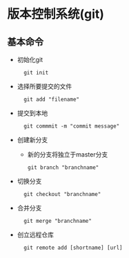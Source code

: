 # 版本控制系统(git)

## 基本命令

* 初始化git  

        git init

* 选择所要提交的文件

        git add "filename"

* 提交到本地

        git commmit -m "commit message"

* 创建新分支

  * 新的分支将独立于master分支

        git branch "branchname"

* 切换分支

        git checkout "branchname"

* 合并分支

        git merge "branchname"

* 创立远程仓库

        git remote add [shortname] [url]
